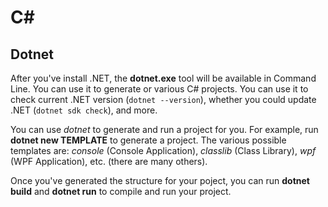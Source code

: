# C#

## Dotnet

After you've install .NET, the **dotnet.exe** tool will be available in Command Line. You can use
it to generate or various C# projects. You can use it to check current .NET version
(`dotnet --version`), whether you could update .NET (`dotnet sdk check`), and more.

You can use *dotnet* to generate and run a project for you. For example, run
**dotnet new TEMPLATE** to generate a project. The various possible templates
are: *console* (Console Application), *classlib* (Class Library), *wpf* (WPF Application), etc. 
(there are many others).

Once you've generated the structure for your poject, you can run **dotnet build** and
**dotnet run** to compile and run your project.